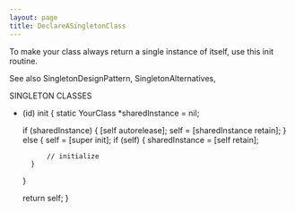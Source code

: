 ```yaml
---
layout: page
title: DeclareASingletonClass
---
```


To make your class always return a single instance of itself, use this init routine.

See also SingletonDesignPattern, SingletonAlternatives, 
    


SINGLETON CLASSES

- (id) init {
    static YourClass *sharedInstance = nil;

    if (sharedInstance) {
        [self autorelease];
        self = [sharedInstance retain];
    } else {
        self = [super init];
        if (self) {
            sharedInstance = [self retain];

            // initialize
        }
    }

    return self;
}
 

